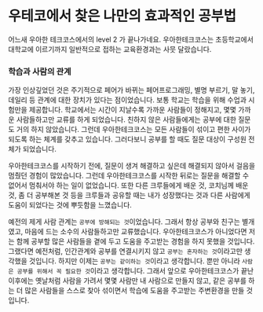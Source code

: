   # 우테코에서 찾은 나만의 효과적인 공부법

 
어느새 우아한 테크코스에서의 level 2 가 끝나가네요. 우아한테크코스는 초등학교에서 대학교에 이르기까지 일반적으로 접하는 교육환경과는 사뭇 달랐습니다.  

### 학습과 사람의 관계
가장 인상깊었던 것은 주기적으로 페어가 바뀌는 페어프로그래밍, 별명 부르기, 말 놓기, 데일리 등 관계에 대한 장치가 있다는 점이었습니다. 보통 학교는 학습을 위해 수업과 시험만을 제공합니다. 학교에서는 시간이 지날수록 가까운 사람들이 정해지고, 몇몇 가까운 사람들하고만 교류를 하게 되었습니다. 친하지 않은 사람들에게는 공부에 대한 질문도 거의 하지 않았습니다. 그런데 우아한테크코스는 모든 사람들이 섞이고 편한 사이가 되도록 하는 체계를 갖추고 있습니다. 그러다보니 공부를 할 때도 질문 대상이 구성원 전체가 되었습니다.  
  
우아한테크코스를 시작하기 전에, 질문이 생겨 해결하고 싶은데 해결되지 않아서 걸음을 멈췄던 경험이 많았습니다. 그런데 우아한테크코스를 시작한 뒤로는 질문을 해결할 수 없어서 멈춰서야 하는 일이 없었습니다. 또한 다른 크루들에게 배운 것, 코치님께 배운 것, 좀 더 공부해본 것 등을 크루들과 공유할 때는 내가 성장했다는 것과 다른 사람에게 도움이 되었다는 것에 뿌듯함을 느꼈습니다.  
  
예전의 제게 사람 관계는 ```공부에 방해되는 것```이었습니다. 그래서 항상 공부와 친구는 별개였고, 마음에 드는 소수의 사람들하고만 교류했습니다. 우아한테크코스가 아니었다면 저는 함께 공부할 많은 사람들을 곁에 두고 도움을 주고받는 경험을 하지 못했을 것입니다. 그랬다면 예전처럼, 인간관계와 공부를 연결시키지 않고 ```공부는 혼자하는 것```이라고만 생각했을 것입니다. 하지만 이제는 ```공부는 같이하는 것```이라고 생각합니다. 뿐만 아니라 ```사람은 공부를 위해서 꼭 필요한 것```이라고 생각합니다. 그래서 앞으로 우아한테크코스가 끝난 이후에는 옛날처럼 사람을 가려서 몇몇 사람만 내 사람으로 만들지 않고, 같은 공부를 하는 더 많은 사람들을 스스로 찾아 섞이면서 학습에 도움을 주고받는 주변환경을 만들 것입니다.  
